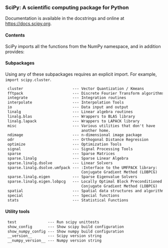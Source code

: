 ### SciPy: A scientific computing package for Python

Documentation is available in the docstrings and
online at https://docs.scipy.org.

#### Contents

SciPy imports all the functions from the NumPy namespace, and in
addition provides:

#### Subpackages

Using any of these subpackages requires an explicit import. For example,
`import scipy.cluster`.

```html
 cluster                      --- Vector Quantization / Kmeans
 fftpack                      --- Discrete Fourier Transform algorithms
 integrate                    --- Integration routines
 interpolate                  --- Interpolation Tools
 io                           --- Data input and output
 linalg                       --- Linear algebra routines
 linalg.blas                  --- Wrappers to BLAS library
 linalg.lapack                --- Wrappers to LAPACK library
 misc                         --- Various utilities that don't have
                                  another home.
 ndimage                      --- n-dimensional image package
 odr                          --- Orthogonal Distance Regression
 optimize                     --- Optimization Tools
 signal                       --- Signal Processing Tools
 sparse                       --- Sparse Matrices
 sparse.linalg                --- Sparse Linear Algebra
 sparse.linalg.dsolve         --- Linear Solvers
 sparse.linalg.dsolve.umfpack --- :Interface to the UMFPACK library:
                                  Conjugate Gradient Method (LOBPCG)
 sparse.linalg.eigen          --- Sparse Eigenvalue Solvers
 sparse.linalg.eigen.lobpcg   --- Locally Optimal Block Preconditioned
                                  Conjugate Gradient Method (LOBPCG)
 spatial                      --- Spatial data structures and algorithms
 special                      --- Special functions
 stats                        --- Statistical Functions
```

#### Utility tools

```html
 test              --- Run scipy unittests
 show_config       --- Show scipy build configuration
 show_numpy_config --- Show numpy build configuration
 __version__       --- Scipy version string
 __numpy_version__ --- Numpy version string
```
